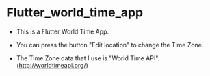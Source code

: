 # Flutter_world_time_app
* This is a Flutter World Time App.

* You can press the button "Edit location" to change the Time Zone.

* The Time Zone data that I use is "World Time API". (http://worldtimeapi.org/)
